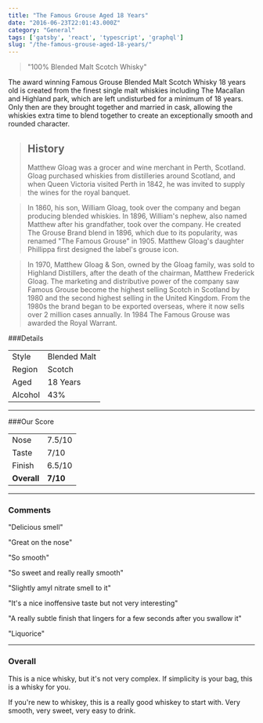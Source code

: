 ```yaml
---
title: "The Famous Grouse Aged 18 Years"
date: "2016-06-23T22:01:43.000Z"
category: "General"
tags: ['gatsby', 'react', 'typescript', 'graphql']
slug: "/the-famous-grouse-aged-18-years/"
---
```

> "100% Blended Malt Scotch Whisky"

The award winning Famous Grouse Blended Malt Scotch Whisky 18 years old is created from the finest single malt whiskies including The Macallan and Highland park, which are left undisturbed for a minimum of 18 years. Only then are they brought together and married in cask, allowing the whiskies extra time to blend together to create an exceptionally smooth and rounded character. 


>History
>---
>Matthew Gloag was a grocer and wine merchant in Perth, Scotland. Gloag purchased whiskies from distilleries around Scotland, and when Queen Victoria visited Perth in 1842, he was invited to supply the wines for the royal banquet.

>In 1860, his son, William Gloag, took over the company and began producing blended whiskies. In 1896, William's nephew, also named Matthew after his grandfather, took over the company. He created The Grouse Brand blend in 1896, which due to its popularity, was renamed "The Famous Grouse" in 1905. Matthew Gloag's daughter Phillippa first designed the label's grouse icon.

>In 1970, Matthew Gloag & Son, owned by the Gloag family, was sold to Highland Distillers, after the death of the chairman, Matthew Frederick Gloag. The marketing and distributive power of the company saw Famous Grouse become the highest selling Scotch in Scotland by 1980 and the second highest selling in the United Kingdom. From the 1980s the brand began to be exported overseas, where it now sells over 2 million cases annually. In 1984 The Famous Grouse was awarded the Royal Warrant.


###Details
<table>
<tr>
<td class="grey">Style</td><td>Blended Malt</td>
</tr>
<tr>
<td class="grey">Region</td><td>Scotch</td>
</tr>
<tr>
<td class="grey">Aged</td><td>18 Years</td>
</tr>
<tr>
<td class="grey">Alcohol</td><td>43%</td>
</tr>
</table>


---

###Our Score
<table class="score-table">
<tr>
<td class="grey">Nose</td><td>7.5/10</td>
</tr>
<tr>
<td class="grey">Taste</td><td>7/10</td>
</tr>
<tr>
<td class="grey">Finish</td><td>6.5/10</td>
</tr>
<tr>
<td class="grey"><strong>Overall</strong></td><td><strong>7/10</strong></td>
</tr>
</table>

---

### Comments
"Delicious smell"

"Great on the nose"

"So smooth"

"So sweet and really really smooth"

"Slightly amyl nitrate smell to it"

"It's a nice inoffensive taste but not very interesting"

"A really subtle finish that lingers for a few seconds after you swallow it"

"Liquorice"

---

### Overall

This is a nice whisky, but it's not very complex. If simplicity is your bag, this is a whisky for you. 

If you're new to whiskey, this is a really good whiskey to start with. Very smooth, very sweet, very easy to drink. 
    